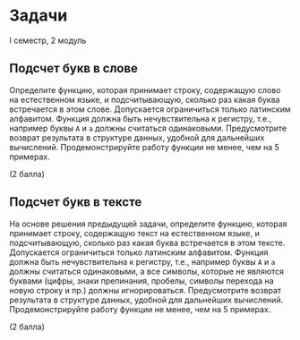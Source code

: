 # Задачи

I семестр, 2 модуль


## Подсчет букв в слове

Определите функцию, которая принимает строку, содержащую слово на естественном языке, и подсчитывающую, сколько раз какая буква встречается в этом слове. Допускается ограничиться только латинским алфавитом. Функция должна быть нечувствительна к регистру, т.е., например буквы `А` и `a` должны считаться одинаковыми. Предусмотрите возврат результата в структуре данных, удобной для дальнейших вычислений. Продемонстрируйте работу функции не менее, чем на 5 примерах.

(2 балла)


## Подсчет букв в тексте

На основе решения предыдущей задачи, определите функцию, которая принимает строку, содержащую текст на естественном языке, и подсчитывающую, сколько раз какая буква встречается в этом тексте. Допускается ограничиться только латинским алфавитом. Функция должна быть нечувствительна к регистру, т.е., например буквы `А` и `a` должны считаться одинаковыми, а все символы, которые не являются буквами (цифры, знаки препинания, пробелы, символы перехода на новую строку и пр.) должны игнорироваться. Предусмотрите возврат результата в структуре данных, удобной для дальнейших вычислений. Продемонстрируйте работу функции не менее, чем на 5 примерах.

(2 балла)

